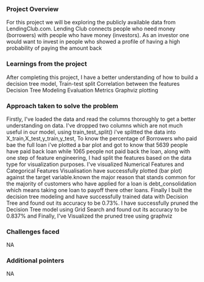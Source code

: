 ### Project Overview

 For this project we will be exploring the publicly available data from LendingClub.com. Lending Club connects people who need money (borrowers) with people who have money (investors). As an investor one would want to invest in people who showed a profile of having a high probability of paying the amount back


### Learnings from the project

 After completing this project, I have a better understanding of how to build a decision tree model,
Train-test split
Correlation between the features
Decision Tree Modeling
Evaluation Metrics
Graphviz plotting


### Approach taken to solve the problem

 Firstly, I've loaded the data and read the columns thoroughly to get a better understanding on data.
I've dropped two columns which are not much useful in our model,
using train_test_split() i've splitted the data into X_train,X_test,y_train,y_test,
To  know the percentage of Borrowers who paid bae the full loan i've plotted a bar plot and got to know that 5639 people have paid back loan while 1065 people not paid back the loan,
along with one step of feature engineering, I had split the features based on the data type for visualization purposes.
I've visualized Numerical Features and Categorical Features Visualisation have successfully plotted (bar plot) against the target variable.known the major reason that stands common for the majority of customers who have applied for a loan is debt_consolidation which means taking one loan to payoff there other loans.
Finally I built the decision tree modeling and have successfully trained data with Decision Tree and found out its accuracy to be 0.73%.
I have successfully pruned the Decision Tree model using Grid Search and found out its accuracy to be 0.837% and
Finally, I've Visualized the pruned tree  using graphviz


### Challenges faced

 NA


### Additional pointers

 NA


